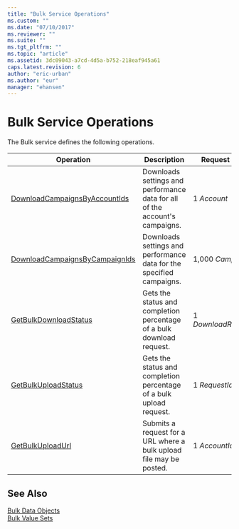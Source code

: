 ```yaml
---
title: "Bulk Service Operations"
ms.custom: ""
ms.date: "07/10/2017"
ms.reviewer: ""
ms.suite: ""
ms.tgt_pltfrm: ""
ms.topic: "article"
ms.assetid: 3dc09043-a7cd-4d5a-b752-218eaf945a61
caps.latest.revision: 6
author: "eric-urban"
ms.author: "eur"
manager: "ehansen"
---
```

# Bulk Service Operations
The Bulk service defines the following operations.

|Operation|Description|Request Limits|
|-------------|---------------|------------------|
|[DownloadCampaignsByAccountIds](../bulk-api/downloadcampaignsbyaccountids-service-operation.md)|Downloads settings and performance data for all of the account's campaigns.|1 *Account*|
|[DownloadCampaignsByCampaignIds](../bulk-api/downloadcampaignsbycampaignids-service-operation.md)|Downloads settings and performance data for the specified campaigns.|1,000 *Campaigns*|
|[GetBulkDownloadStatus](../bulk-api/getbulkdownloadstatus-service-operation.md)|Gets the status and completion percentage of a bulk download request.|1 *DownloadRequestId*|
|[GetBulkUploadStatus](../bulk-api/getbulkuploadstatus-service-operation.md)|Gets the status and completion percentage of a bulk upload request.|1 *RequestId*|
|[GetBulkUploadUrl](../bulk-api/getbulkuploadurl-service-operation.md)|Submits a request for a URL where a bulk upload file may be posted.|1 *AccountId*|

## See Also
[Bulk Data Objects](../bulk-api/bulk-data-objects.md)  
[Bulk Value Sets](../bulk-api/bulk-value-sets.md)

